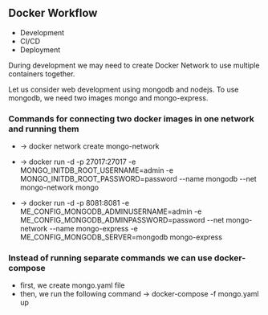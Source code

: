 ## Docker Workflow
- Development
- CI/CD
- Deployment

During development we may need to create Docker Network to use multiple containers together.

Let us consider web development using mongodb and nodejs. To use mongodb, we need two images mongo and mongo-express.

### Commands for connecting two docker images in one network and running them

- -> docker network create mongo-network

- -> docker run -d -p 27017:27017 -e MONGO_INITDB_ROOT_USERNAME=admin -e MONGO_INITDB_ROOT_PASSWORD=password --name mongodb --net mongo-network mongo

- -> docker run -d -p 8081:8081 -e ME_CONFIG_MONGODB_ADMINUSERNAME=admin -e ME_CONFIG_MONGODB_ADMINPASSWORD=password --net mongo-network --name mongo-express -e ME_CONFIG_MONGODB_SERVER=mongodb mongo-express


### Instead of running separate commands we can use docker-compose

- first, we create mongo.yaml file
- then, we run the following command
-> docker-compose -f mongo.yaml up